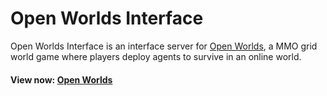# Open Worlds Interface

Open Worlds Interface is an interface server for [Open Worlds](https://github.com/jetnew/open-worlds), a MMO grid world game where players deploy agents to survive in an online world.

#### View now: [Open Worlds](https://share.streamlit.io/jetnew/open-worlds-interface)
